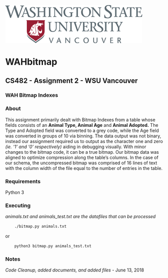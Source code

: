 ![WSU Vancouver](WSUV.png)

# WAHbitmap
## CS482 - Assignment 2 - WSU Vancouver
### WAH Bitmap Indexes
### About
This  assignment  primarily  dealt  with  Bitmap  Indexes  from  a  table  whose  fields  consists  of  an  **Animal  Type,
Animal  Age**  and  **Animal  Adopted.**   The  Type  and  Adopted  field  was  converted  to  a  grey  code,  while  the  Age
field  was  converted  in  groups  of  10  via  binning.
The data output was not binary,  instead our assignment required us to output as the character one and zero
*(ie.  ‘1’ and ‘0’ respectively)* aiding in debugging visually.  With minor changes to the bitmap code, it can be a true
bitmap.  Our bitmap data was aligned to optimize compression along the table’s columns.  In the case of our schema,
the uncompressed bitmap was comprised of 16 lines of text with the column width of the file equal to the number of
entries in the table.

### Requirements
Python 3

### Executing
*animals.txt and animals_test.txt are the datafiles that can be processed*
```sh
    ./bitmap.py animals.txt
```
or
```sh
    python3 bitmap.py animals_test.txt
```
### Notes
*Code Cleanup, added documents, and added files* - June 13, 2018
